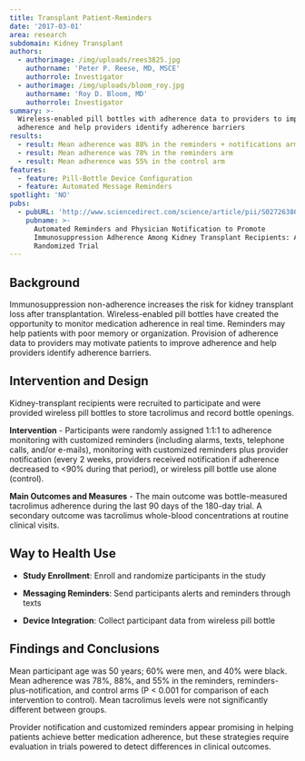 ```yaml
---
title: Transplant Patient-Reminders
date: '2017-03-01'
area: research
subdomain: Kidney Transplant
authors:
  - authorimage: /img/uploads/rees3825.jpg
    authorname: 'Peter P. Reese, MD, MSCE'
    authorrole: Investigator
  - authorimage: /img/uploads/bloom_roy.jpg
    authorname: 'Roy D. Bloom, MD'
    authorrole: Investigator
summary: >-
  Wireless-enabled pill bottles with adherence data to providers to improve
  adherence and help providers identify adherence barriers
results:
  - result: Mean adherence was 88% in the reminders + notifications arm
  - result: Mean adherence was 78% in the reminders arm
  - result: Mean adherence was 55% in the control arm
features:
  - feature: Pill-Bottle Device Configuration
  - feature: Automated Message Reminders
spotlight: 'NO'
pubs:
  - pubURL: 'http://www.sciencedirect.com/science/article/pii/S0272638616305972'
    pubname: >-
      Automated Reminders and Physician Notification to Promote
      Immunosuppression Adherence Among Kidney Transplant Recipients: A
      Randomized Trial
---
```

## Background

Immunosuppression non-adherence increases the risk for kidney transplant loss after transplantation. Wireless-enabled pill bottles have created the opportunity to monitor medication adherence in real time. Reminders may help patients with poor memory or organization. Provision of adherence data to providers may motivate patients to improve adherence and help providers identify adherence barriers.

## Intervention and Design

Kidney-transplant recipients were recruited to participate and were provided wireless pill bottles to store tacrolimus and record bottle openings. 

**Intervention** - Participants were randomly assigned 1:1:1 to adherence monitoring with customized reminders (including alarms, texts, telephone calls, and/or e-mails), monitoring with customized reminders plus provider notification (every 2 weeks, providers received notification if adherence decreased to <90% during that period), or wireless pill bottle use alone (control).

**Main Outcomes and Measures** - The main outcome was bottle-measured tacrolimus adherence during the last 90 days of the 180-day trial. A secondary outcome was tacrolimus whole-blood concentrations at routine clinical visits.

## Way to Health Use

- **Study Enrollment**: Enroll and randomize participants in the study

- **Messaging Reminders**: Send participants alerts and reminders through texts

- **Device Integration**: Collect participant data from wireless pill bottle

## Findings and Conclusions

Mean participant age was 50 years; 60% were men, and 40% were black. Mean adherence was 78%, 88%, and 55% in the reminders, reminders-plus-notification, and control arms (P < 0.001 for comparison of each intervention to control). Mean tacrolimus levels were not significantly different between groups.

Provider notification and customized reminders appear promising in helping patients achieve better medication adherence, but these strategies require evaluation in trials powered to detect differences in clinical outcomes.
